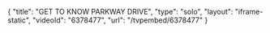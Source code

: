 {
    "title": "GET TO KNOW PARKWAY DRIVE",
    "type": "solo",
    "layout": "iframe-static",
    "videoId": "6378477",
    "url": "\/tvpembed\/6378477"
}